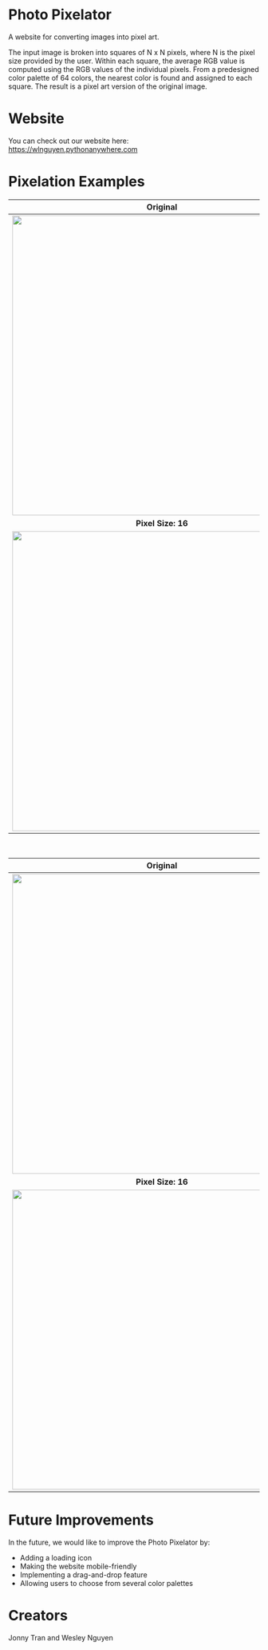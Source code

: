 # Photo Pixelator
A website for converting images into pixel art.

The input image is broken into squares of N x N pixels, where N is the pixel size provided by the user. Within each square, the average RGB value is computed using the RGB values of the individual pixels. From a predesigned color palette of 64 colors, the nearest color is found and assigned to each square. The result is a pixel art version of the original image.

# Website
You can check out our website here: <br>
https://wlnguyen.pythonanywhere.com

# Pixelation Examples
Original                   |  Pixel Size: 8
:-------------------------:|:-------------------------:
<img src="https://user-images.githubusercontent.com/61168867/132125796-b39cebf0-7804-468d-adbc-1caab2e8d0fd.jpg" width = "600">  |  <img src="https://user-images.githubusercontent.com/61168867/132125770-4ffcda56-52ca-48f2-9ebd-0c27c041d4f6.jpg" width = "600">
**Pixel Size: 16**         |  **Pixel Size: 32**
<img src="https://user-images.githubusercontent.com/61168867/132125818-4d8f5f62-773e-460e-a670-b018ee8d664e.jpg" width = "600">  |  <img src="https://user-images.githubusercontent.com/61168867/132125841-dafa7998-888c-4020-8bf6-d021ecf77914.jpg" width = "600">

<br>

Original                   |  Pixel Size: 8
:-------------------------:|:-------------------------:
<img src="https://user-images.githubusercontent.com/61168867/132125910-78e845e7-f61d-420f-8d8f-9395e11a22f9.jpg" width = "600">  |  <img src="https://user-images.githubusercontent.com/61168867/132125891-bff134a3-0617-49d6-8ed0-eff48c2536b7.jpg" width = "600">
**Pixel Size: 16**         |  **Pixel Size: 32**
<img src="https://user-images.githubusercontent.com/61168867/132125903-c9269ce8-2856-4ca6-a174-06bd4fa4f31a.jpg" width = "600">  |  <img src="https://user-images.githubusercontent.com/61168867/132125918-7fbbcf72-d1ee-4b87-b3a2-4894ca3c32c4.jpg" width = "600">

# Future Improvements
In the future, we would like to improve the Photo Pixelator by:
- Adding a loading icon
- Making the website mobile-friendly
- Implementing a drag-and-drop feature
- Allowing users to choose from several color palettes

# Creators
Jonny Tran and Wesley Nguyen
